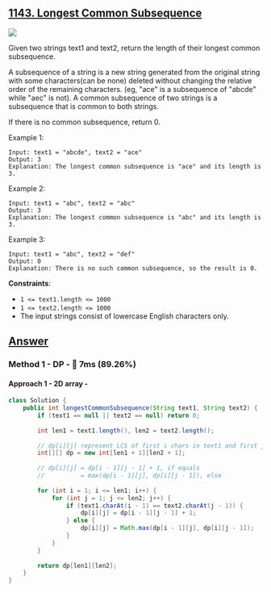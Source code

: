 ## [1143. Longest Common Subsequence](https://leetcode.com/problems/longest-common-subsequence/)

![](https://github.com/weltond/DataStructure/blob/master/medium.PNG)

Given two strings text1 and text2, return the length of their longest common subsequence.

A subsequence of a string is a new string generated from the original string with some characters(can be none) deleted without changing the relative order of the remaining characters. (eg, "ace" is a subsequence of "abcde" while "aec" is not). A common subsequence of two strings is a subsequence that is common to both strings.

 

If there is no common subsequence, return 0.

 

Example 1:

```
Input: text1 = "abcde", text2 = "ace" 
Output: 3  
Explanation: The longest common subsequence is "ace" and its length is 3.
```

Example 2:

```
Input: text1 = "abc", text2 = "abc"
Output: 3
Explanation: The longest common subsequence is "abc" and its length is 3.
```

Example 3:

```
Input: text1 = "abc", text2 = "def"
Output: 0
Explanation: There is no such common subsequence, so the result is 0.
```

**Constraints**:

- `1 <= text1.length <= 1000`
- `1 <= text2.length <= 1000`
- The input strings consist of lowercase English characters only.

## [Answer](https://leetcode.com/problems/longest-common-subsequence/discuss/398711/ALL-4-ways-Recursion-greater-Top-down-greaterBottom-Up-greater-Efficient-Solution-O(N)-including-VIDEO-TUTORIAL)
### Method 1 - DP - :rocket: 7ms (89.26%)

#### Approach 1 - 2D array -

```java
class Solution {
    public int longestCommonSubsequence(String text1, String text2) {
        if (text1 == null || text2 == null) return 0;
        
        int len1 = text1.length(), len2 = text2.length();
        
        // dp[i][j] represent LCS of first i chars in text1 and first j chars in text2
        int[][] dp = new int[len1 + 1][len2 + 1];
        
        // dp[i][j] = dp[i - 1][j - 1] + 1, if equals
        //          = max(dp[i - 1][j], dp[i][j - 1]), else
        
        for (int i = 1; i <= len1; i++) {
            for (int j = 1; j <= len2; j++) {
                if (text1.charAt(i - 1) == text2.charAt(j - 1)) {
                    dp[i][j] = dp[i - 1][j - 1] + 1;
                } else {
                    dp[i][j] = Math.max(dp[i - 1][j], dp[i][j - 1]);
                }
            }
        }
        
        return dp[len1][len2];
    }
}
```
